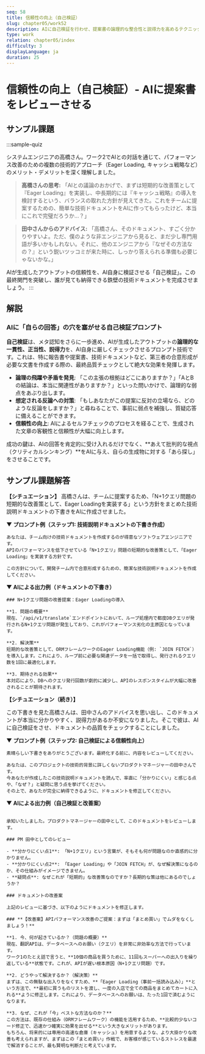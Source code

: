 ```yaml
---
seq: 58
title: 信頼性の向上（自己検証）
slug: chapter05/work52
description: AIに自己検証を行わせ、提案書の論理的な整合性と説得力を高めるテクニックを学ぶ
type: work
relation: chapter05/index
difficulty: 3
displayLanguage: ja
duration: 25
---
```


# 信頼性の向上（自己検証）- AIに提案書をレビューさせる
## サンプル課題

:::sample-quiz

システムエンジニアの高橋さん。ワーク2でAIとの対話を通じて、パフォーマンス改善のための複数の技術的アプローチ（Eager Loading, キャッシュ戦略など）のメリット・デメリットを深く理解しました。

> **高橋さんの思考:**
> 「AIとの議論のおかげで、まずは短期的な改善策として『Eager Loading』を実装し、中長期的には『キャッシュ戦略』の導入を検討するという、バランスの取れた方針が見えてきた。これをチームに提案するための、簡単な技術ドキュメントをAIに作ってもらったけど、本当にこれで完璧だろうか…？」

> **田中さんからのアドバイス:**
> 「高橋さん、そのドキュメント、すごく分かりやすいよ。ただ、僕のような非エンジニアから見ると、まだ少し専門用語が多いかもしれない。それに、他のエンジニアから『なぜその方法なの？』という鋭いツッコミが来た時に、しっかり答えられる準備も必要じゃないかな。」

AIが生成したアウトプットの信頼性を、AI自身に検証させる「自己検証」。この最終関門を突破し、誰が見ても納得できる鉄壁の技術ドキュメントを完成させましょう。
:::

## 解説

### AIに「自らの回答」の穴を塞がせる自己検証プロンプト

**自己検証**は、メタ認知をさらに一歩進め、AIが生成したアウトプットの**論理的な一貫性、正当性、説得力**を、AI自身に厳しくチェックさせるプロンプト技術です。これは、特に報告書や提案書、技術ドキュメントなど、第三者の合意形成が必要な文書を作成する際の、最終品質チェックとして絶大な効果を発揮します。

- **論理の飛躍や矛盾を発見**: 「この主張の根拠はどこにありますか？」「AとBの結論は、本当に関連性がありますか？」といった問いかけで、論理的な弱点をあぶり出します。
- **想定される反論への対策**: 「もしあなたがこの提案に反対の立場なら、どのような反論をしますか？」と尋ねることで、事前に弱点を補強し、質疑応答に備えることができます。
- **信頼性の向上**: AIによるセルフチェックのプロセスを経ることで、生成された文章の客観性と信頼性が大幅に向上します。

成功の鍵は、AIの回答を肯定的に受け入れるだけでなく、**あえて批判的な視点（クリティカルシンキング）**をAIに与え、自らの生成物に対する「あら探し」をさせることです。

## サンプル課題解答

**【シチュエーション】**
高橋さんは、チームに提案するため、「N+1クエリ問題の短期的な改善策として、Eager Loadingを実装する」という方針をまとめた技術説明ドキュメントの下書きをAIに作成させました。

**▼ プロンプト例（ステップ1: 技術説明ドキュメントの下書き作成）**

```
あなたは、チーム向けの技術ドキュメントを作成するのが得意なソフトウェアエンジニアです。
APIのパフォーマンスを低下させている「N+1クエリ」問題の短期的な改善策として、「Eager Loading」を実装する方針です。

この方針について、開発チーム内で合意形成するための、簡潔な技術説明ドキュメントを作成してください。
```

**▼ AIによる出力例（ドキュメントの下書き）**

```
### N+1クエリ問題の改善提案：Eager Loadingの導入

**1. 問題の概要**
現在、`/api/v1/translate`エンドポイントにおいて、ループ処理内で都度DBクエリが発行されるN+1クエリ問題が発生しており、これがパフォーマンス劣化の主原因となっています。

**2. 解決策**
短期的な改善策として、ORMフレームワークのEager Loading機能（例: `JOIN FETCH`）を導入します。これにより、ループ前に必要な関連データを一括で取得し、発行されるクエリ数を1回に最適化します。

**3. 期待される効果**
本対応により、DBへのクエリ発行回数が劇的に減少し、APIのレスポンスタイムが大幅に改善されることが期待されます。
```

**【シチュエーション（続き）】**

この下書きを見た高橋さんは、田中さんのアドバイスを思い出し、このドキュメントが本当に分かりやすく、説得力があるか不安になりました。そこで彼は、AIに自己検証をさせ、ドキュメントの品質をチェックすることにしました。

**▼ プロンプト例（ステップ2: 自己検証による信頼性向上）**

```text
素晴らしい下書きをありがとうございます。最終化する前に、内容をレビューしてください。

あなたは、このプロジェクトの技術的背景に詳しくないプロダクトマネージャーの田中さんです。
今あなたが作成したこの技術説明ドキュメントを読んで、率直に「分かりにくい」と感じる点や、「なぜ？」と疑問に思う点を挙げてください。
その上で、あなたが完全に納得できるように、ドキュメントを修正してください。
```

**▼ AIによる出力例（自己検証と改善案）**

```text

承知いたしました。プロダクトマネージャーの田中として、このドキュメントをレビューします。

### PM 田中としてのレビュー

- **分かりにくい点1**: 「N+1クエリ」という言葉が、そもそも何が問題なのか直感的に分かりません。
- **分かりにくい点2**: 「Eager Loading」や「JOIN FETCH」が、なぜ解決策になるのか、その仕組みがイメージできません。
- **疑問点**: なぜこれが「短期的」な改善策なのですか？長期的な策は他にあるのでしょうか？

### ドキュメントの改善案

上記のレビューに基づき、以下のようにドキュメントを修正します。

### **【改善案】APIパフォーマンス改善のご提案：まずは「まとめ買い」でムダをなくしましょう！**

**1. 今、何が起きているか？（問題の概要）**
現在、翻訳APIは、データベースへのお願い（クエリ）を非常に非効率な方法で行っています。
ワーク1のたとえ話で言うと、**10個の商品を買うために、11回もスーパーへの出入りを繰り返している**状態です。これが、APIが遅い根本原因（N+1クエリ問題）です。

**2. どうやって解決するか？（解決策）**
まずは、この無駄な出入りをなくすため、**「Eager Loading（事前一括読み込み）」**という方法で、**最初に買うものリストを渡し、一度の入店で全ての商品をまとめてカートに入れる**ように修正します。これにより、データベースへのお願いは、たった1回で済むようになります。

**3. なぜ、これが「今」ベストな方法なのか？**
この方法は、既存の仕組み（ORMフレームワーク）の機能を活用するため、**比較的少ないコード修正で、迅速かつ確実に効果を出せる**という大きなメリットがあります。
もちろん、将来的には専用の高速な倉庫（キャッシュ）を用意するような、より大掛かりな改善も考えられますが、まずはこの「まとめ買い」作戦で、お客様が感じているストレスを最速で解消することが、最も賢明な判断だと考えています。

```

